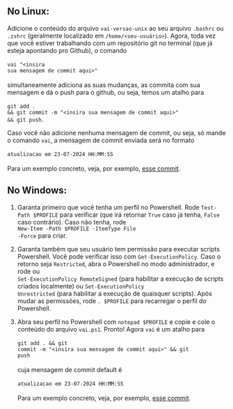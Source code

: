 ## No Linux:

Adicione o conteúdo do arquivo <code>vai-versao-unix</code> ao seu arquivo <code>.bashrc</code> ou <code>.zshrc</code> (geralmente localizado em <code>/home/&lt;seu-usuário&gt;</code>). Agora, toda vez que você estiver trabalhando com um repositório git no terminal (que já esteja apontando pro Github), o comando   <br><br><code>vai "&lt;insira sua mensagem de commit aqui&gt;"</code> <br> <br> simultaneamente adiciona as suas mudanças, as commita com sua mensagem e dá o push para o github, ou seja, temos um atalho para <br><br><code>git add . && git commit -m "&lt;insira sua mensagem de commit aqui&gt;" && git push</code>. 

Caso você não adicione nenhuma mensagem de commit, ou seja, só mande o comando <code>vai</code>, a mensagem de commit enviada será no formato <br><br><code>atualizacao em 23-07-2024 HH:MM:SS</code> <br> <br>
Para um exemplo concreto, veja, por exemplo, [esse commit](https://github.com/SaganGromov/commit-preguicoso/commit/48008c4f65f6598fe1644936527b64fe4455391b). 

## No Windows:

1. Garanta primeiro que você tenha um perfil no Powershell. Rode <code>Test-Path $PROFILE</code> para verificar (que irá retornar <code>True</code> caso já tenha, <code>False</code> caso contrário). Caso não tenha,
   rode  <br><code>New-Item -Path $PROFILE -ItemType File -Force</code> para criar.

2. Garanta também que seu usuário tem permissão para executar scripts Powershell. Você pode verificar isso com <code>Get-ExecutionPolicy</code>. Caso o retorno seja <code>Restricted</code>, abra o Powershell no modo administrador, e rode ou <br><code>Set-ExecutionPolicy RemoteSigned</code> (para habilitar a execução de scripts criados localmente) ou <code>Set-ExecutionPolicy Unrestricted</code> (para habilitar a execução de quaisquer scripts). Após mudar as permissões, rode <code>. $PROFILE</code> para recarregar o perfil do Powershell. 

3. Abra seu perfil no Powershell com <code>notepad $PROFILE</code> e copie e cole o conteúdo do arquivo <code>vai.ps1</code>. Pronto! Agora <code>vai</code> é um atalho para  <br><br><code>git add . && git commit -m "&lt;insira sua mensagem de commit aqui&gt;" && git push</code><br> <br> cuja mensagem de commit default  é  <br> <br><code>atualizacao em 23-07-2024 HH:MM:SS</code> <br> <br>
Para um exemplo concreto, veja, por exemplo, [esse commit](https://github.com/SaganGromov/commit-preguicoso/commit/48008c4f65f6598fe1644936527b64fe4455391b).